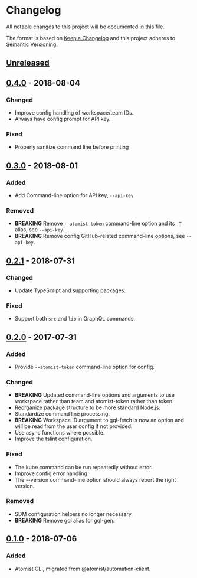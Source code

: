 # Changelog

All notable changes to this project will be documented in this file.

The format is based on [Keep a Changelog](http://keepachangelog.com/)
and this project adheres to [Semantic Versioning](http://semver.org/).

## [Unreleased](https://github.com/atomist/cli/compare/0.4.0...HEAD)

## [0.4.0](https://github.com/atomist/cli/compare/0.3.0...0.4.0) - 2018-08-04

### Changed

-   Improve config handling of workspace/team IDs.
-   Always have config prompt for API key.

### Fixed

-   Properly sanitize command line before printing

## [0.3.0](https://github.com/atomist/cli/compare/0.2.1...0.3.0) - 2018-08-01

### Added

-   Add Command-line option for API key, `--api-key`.

### Removed

-   **BREAKING** Remove `--atomist-token` command-line option and its
    `-T` alias, see `--api-key`.
-   **BREAKING** Remove config GitHub-related command-line options,
    see `--api-key`.

## [0.2.1](https://github.com/atomist/cli/compare/0.2.0...0.2.1) - 2018-07-31

### Changed

-   Update TypeScript and supporting packages.

### Fixed

-   Support both `src` and `lib` in GraphQL commands.

## [0.2.0](https://github.com/atomist/cli/compare/0.1.0...0.2.0) - 2017-07-31

### Added

-   Provide `--atomist-token` command-line option for config.

### Changed

-   **BREAKING** Updated command-line options and arguments to use
    workspace rather than team and atomist-token rather than token.
-   Reorganize package structure to be more standard Node.js.
-   Standardize command line processing.
-   **BREAKING** Workspace ID argument to gql-fetch is now an option
    and will be read from the user config if not provided.
-   Use async functions where possible.
-   Improve the tslint configuration.

### Fixed

-   The kube command can be run repeatedly without error.
-   Improve config error handling.
-   The --version command-line option should always report the right
    version.

### Removed

-   SDM configuration helpers no longer necessary.
-   **BREAKING** Remove gql alias for gql-gen.

## [0.1.0](https://github.com/atomist/cli/tree/0.1.0) - 2018-07-06

### Added

-   Atomist CLI, migrated from @atomist/automation-client.
